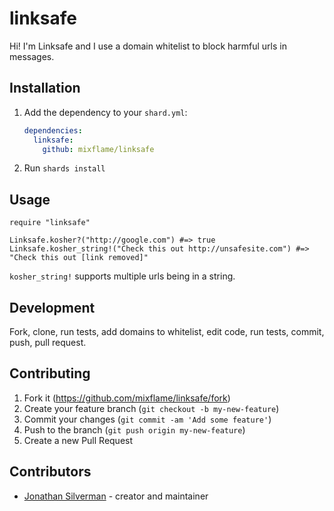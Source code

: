 # linksafe

Hi! I'm Linksafe and I use a domain whitelist to block harmful urls in messages.

## Installation

1. Add the dependency to your `shard.yml`:

   ```yaml
   dependencies:
     linksafe:
       github: mixflame/linksafe
   ```

2. Run `shards install`

## Usage

```crystal
require "linksafe"
```

```crystal
Linksafe.kosher?("http://google.com") #=> true
Linksafe.kosher_string!("Check this out http://unsafesite.com") #=> "Check this out [link removed]"
```

`kosher_string!` supports multiple urls being in a string.

## Development

Fork, clone, run tests, add domains to whitelist, edit code, run tests, commit, push, pull request.

## Contributing

1. Fork it (<https://github.com/mixflame/linksafe/fork>)
2. Create your feature branch (`git checkout -b my-new-feature`)
3. Commit your changes (`git commit -am 'Add some feature'`)
4. Push to the branch (`git push origin my-new-feature`)
5. Create a new Pull Request

## Contributors

- [Jonathan Silverman](https://github.com/mixflame) - creator and maintainer

